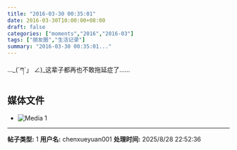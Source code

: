 ```yaml
---
title: "2016-03-30 00:35:01"
date: 2016-03-30T10:00:00+08:00
draft: false
categories: ["moments","2016","2016-03"]
tags: ["朋友圈","生活记录"]
summary: "2016-03-30 00:35:01..."
---
```


…_(´ཀ`」 ∠)_这辈子都再也不敢拖延症了……

## 媒体文件

- ![Media 1](/Moments/photos/2016-03-30/201603300035010.jpg)

---

**帖子类型:** 1
**用户名:** chenxueyuan001
**处理时间:** 2025/8/28 22:52:36